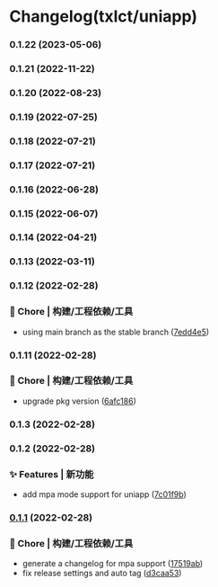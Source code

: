 # Changelog(txlct/uniapp) 


### 0.1.22 (2023-05-06)

### 0.1.21 (2022-11-22)

### 0.1.20 (2022-08-23)

### 0.1.19 (2022-07-25)

### 0.1.18 (2022-07-21)

### 0.1.17 (2022-07-21)

### 0.1.16 (2022-06-28)

### 0.1.15 (2022-06-07)

### 0.1.14 (2022-04-21)

### 0.1.13 (2022-03-11)

### 0.1.12 (2022-02-28)


### 🚀 Chore | 构建/工程依赖/工具

* using main branch as the stable branch ([7edd4e5](https://github.com/txlct/uniapp/commit/7edd4e5966dd80fdb28d70554cb160ebcd1b64c3))

### 0.1.11 (2022-02-28)


### 🚀 Chore | 构建/工程依赖/工具

* upgrade pkg version ([6afc186](https://github.com/txlct/uniapp/commit/6afc1868b5fd944cefdccf3793dea9c2173d18c9))

### 0.1.3 (2022-02-28)

### 0.1.2 (2022-02-28)


### ✨ Features | 新功能

* add mpa mode support for uniapp ([7c01f9b](https://github.com/txlct/uniapp/commit/7c01f9b9c852a4552387cf4dcdbbaa4bfa06d590))

### [0.1.1](https://github.com/txlct/uniapp/compare/v2.0.0-31920210709003...v0.1.1) (2022-02-28)


### 🚀 Chore | 构建/工程依赖/工具

* generate a changelog for mpa support ([17519ab](https://github.com/txlct/uniapp/commit/17519ab7a40b9da50e44f6e7e2b49ee5cc645e93))
* fix release settings and auto tag ([d3caa53](https://github.com/txlct/uniapp/commit/d3caa53b88b1a414206e9828ba64227474ea042a))
